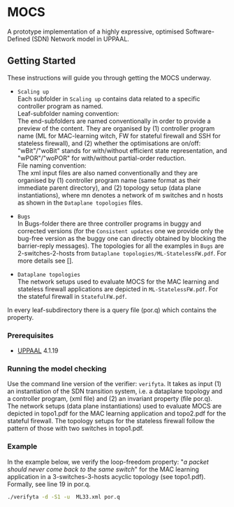 # MOCS

A prototype implementation of a highly expressive, optimised Software-Defined (SDN) Network model in UPPAAL.

## Getting Started

These instructions will guide you through getting the MOCS underway.

- `Scaling up`<br/>
Each subfolder in `Scaling up` contains data related to a specific controller program as named.<br/>
Leaf-subfolder naming convention:<br/>
The end-subfolders are named conventionally in order to provide a preview of the content. They are organised by (1) controller program name (ML for MAC-learning witch, FW for stateful firewall and SSH for stateless firewall), and (2) whether the optimisations are on/off: "wBit"/"woBit" stands for with/without efficient state representation, and "wPOR"/"woPOR" for with/without partial-order reduction.<br/> 
File naming convention:<br/>
The xml input files are also named conventionally and they are organised by (1) controller program name (same format as their immediate parent directory), and (2) topology setup (data plane instantiations), where mn denotes a network of m switches and n hosts as shown in the `Dataplane topologies` files.

- `Bugs`<br/>
In Bugs-folder there are three controller programs in buggy and corrected versions (for the `Consistent updates` one we provide only the bug-free version as the buggy one can directly obtained by blocking the barrier-reply messages). The topologies for all the examples in `Bugs` are 2-switches-2-hosts from `Dataplane topologies/ML-StatelessFW.pdf`. For more details see []. 
- `Dataplane topologies`<br/>
The network setups used to evaluate MOCS for the MAC learning and stateless firewall applications are depicted in `ML-StatelessFW.pdf`. For the stateful firewall in `StatefulFW.pdf`.

In every leaf-subdirectory there is a query file (por.q) which contains the property.

### Prerequisites

* [UPPAAL](http://www.uppaal.org/) 4.1.19


### Running the model checking

Use the command line version of the verifier: `verifyta`. It takes as input (1) an instantiation of the SDN transition system, i.e. a dataplane topology and a controller program, (xml file) and (2) an invariant property (file por.q).<br/>
The network setups (data plane instantiations) used to evaluate MOCS are depicted in topo1.pdf for the MAC learning application and topo2.pdf for the stateful firewall. The topology setups for the stateless firewall follow the pattern of those with two switches in topo1.pdf.


### Example

In the example below, we verify the loop-freedom property: "*a packet should never come back to the same switch*" for the MAC learning application in a 3-switches-3-hosts acyclic topology (see topo1.pdf). Formally, see line 19 in por.q.
 
```sh
./verifyta -d -S1 -u  ML33.xml por.q
```

